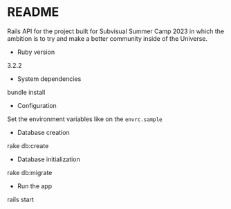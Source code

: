 # README

Rails API for the project built for Subvisual Summer Camp 2023 in which the ambition is to try and make a better community inside of the Universe.

* Ruby version

3.2.2

* System dependencies

bundle install

* Configuration

Set the environment variables like on the `envrc.sample`

* Database creation

rake db:create

* Database initialization

rake db:migrate

* Run the app

rails start
